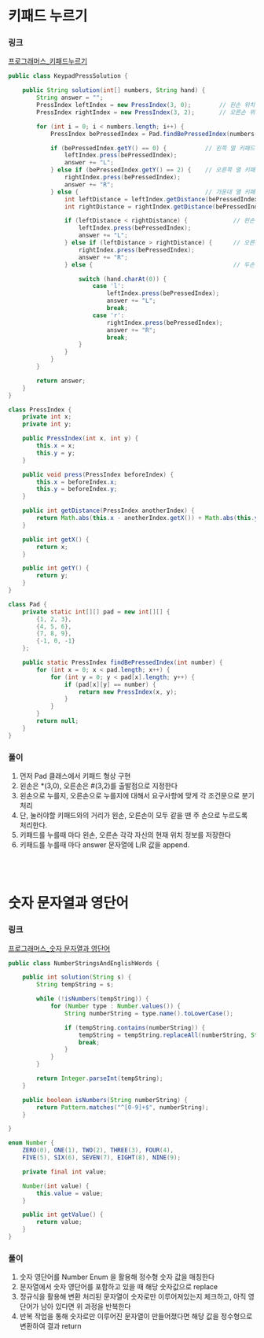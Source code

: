 # 키패드 누르기

### 링크

[프로그래머스_키패드누르기](https://programmers.co.kr/learn/courses/30/lessons/67256)

```java
public class KeypadPressSolution {

    public String solution(int[] numbers, String hand) {
        String answer = "";
        PressIndex leftIndex = new PressIndex(3, 0);        // 왼손 위치
        PressIndex rightIndex = new PressIndex(3, 2);       // 오른손 위치

        for (int i = 0; i < numbers.length; i++) {
            PressIndex bePressedIndex = Pad.findBePressedIndex(numbers[i]);

            if (bePressedIndex.getY() == 0) {           // 왼쪽 열 키패드 넘버일때
                leftIndex.press(bePressedIndex);
                answer += "L";
            } else if (bePressedIndex.getY() == 2) {    // 오른쪽 열 키패드 넘버일때
                rightIndex.press(bePressedIndex);
                answer += "R";
            } else {                                    // 가운대 열 키패드 넘버일때
                int leftDistance = leftIndex.getDistance(bePressedIndex);
                int rightDistance = rightIndex.getDistance(bePressedIndex);

                if (leftDistance < rightDistance) {             // 왼손이 더 가까울때
                    leftIndex.press(bePressedIndex);
                    answer += "L";
                } else if (leftDistance > rightDistance) {      // 오른손이 더 가까울때
                    rightIndex.press(bePressedIndex);
                    answer += "R";
                } else {                                        // 두손 거리가 같을때

                    switch (hand.charAt(0)) {
                        case 'l':
                            leftIndex.press(bePressedIndex);
                            answer += "L";
                            break;
                        case 'r':
                            rightIndex.press(bePressedIndex);
                            answer += "R";
                            break;
                    }
                }
            }
        }

        return answer;
    }
}

class PressIndex {
    private int x;
    private int y;

    public PressIndex(int x, int y) {
        this.x = x;
        this.y = y;
    }

    public void press(PressIndex beforeIndex) {
        this.x = beforeIndex.x;
        this.y = beforeIndex.y;
    }

    public int getDistance(PressIndex anotherIndex) {
        return Math.abs(this.x - anotherIndex.getX()) + Math.abs(this.y - anotherIndex.getY());
    }

    public int getX() {
        return x;
    }

    public int getY() {
        return y;
    }
}

class Pad {
    private static int[][] pad = new int[][] {
        {1, 2, 3},
        {4, 5, 6},
        {7, 8, 9},
        {-1, 0, -1}
    };

    public static PressIndex findBePressedIndex(int number) {
        for (int x = 0; x < pad.length; x++) {
            for (int y = 0; y < pad[x].length; y++) {
                if (pad[x][y] == number) {
                    return new PressIndex(x, y);
                }
            }
        }
        return null;
    }
}
```

### 풀이

1. 먼저 Pad 클래스에서 키패드 형상 구현
2. 왼손은 *(3,0), 오른손은 #(3,2)를 출발점으로 지정한다
3. 왼손으로 누를지, 오른손으로 누를지에 대해서 요구사항에 맞게 각 조건문으로 분기처리
4. 단, 눌러야할 키패드와의 거리가 왼손, 오른손이 모두 같을 땐 주 손으로 누르도록 처리한다.
5. 키패드를 누를때 마다 왼손, 오른손 각각 자신의 현재 위치 정보를 저장한다
6. 키패드를 누를때 마다 answer 문자열에 L/R 값을 append.

<br>
<br>

# 숫자 문자열과 영단어

### 링크

[프로그래머스_숫자 문자열과 영단어](https://programmers.co.kr/learn/courses/30/lessons/81301)

```java
public class NumberStringsAndEnglishWords {

    public int solution(String s) {
        String tempString = s;

        while (!isNumbers(tempString)) {
            for (Number type : Number.values()) {
                String numberString = type.name().toLowerCase();

                if (tempString.contains(numberString)) {
                    tempString = tempString.replaceAll(numberString, String.valueOf(type.getValue()));
                    break;
                }
            }
        }

        return Integer.parseInt(tempString);
    }

    public boolean isNumbers(String numberString) {
        return Pattern.matches("^[0-9]+$", numberString);
    }

}

enum Number {
    ZERO(0), ONE(1), TWO(2), THREE(3), FOUR(4),
    FIVE(5), SIX(6), SEVEN(7), EIGHT(8), NINE(9);

    private final int value;

    Number(int value) {
        this.value = value;
    }

    public int getValue() {
        return value;
    }
}
```

### 풀이

1. 숫자 영단어를 Number Enum 을 활용해 정수형 숫자 값을 매칭한다
2. 문자열에서 숫자 영단어를 포함하고 있을 때 해당 숫자값으로 replace
3. 정규식을 활용해 변환 처리된 문자열이 숫자로만 이루어져있는지 체크하고, 아직 영단어가 남아 있다면
위 과정을 반복한다
4. 반복 작업을 통해 숫자로만 이루어진 문자열이 만들어졌다면 해당 값을 정수형으로 변환하여 결과 return
